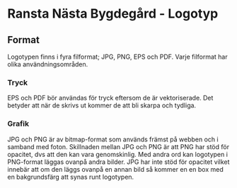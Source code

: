 # Ransta Nästa Bygdegård - Logotyp

## Format

Logotypen finns i fyra filformat; JPG, PNG, EPS och PDF. Varje filformat har olika användningsområden.

### Tryck

EPS och PDF bör användas för tryck eftersom de är vektoriserade. Det betyder att när de skrivs ut kommer de att bli skarpa och tydliga.

### Grafik

JPG och PNG är av bitmap-format som används främst på webben och i samband med foton.
Skillnaden mellan JPG och PNG är att PNG har stöd för opacitet, dvs att den kan vara genomskinlig. Med andra ord kan logotypen i PNG-format läggas ovanpå andra bilder. JPG har inte stöd för opacitet vilket innebär att om den läggs ovanpå en annan bild så kommer en en box med en bakgrundsfärg att synas runt logotypen.